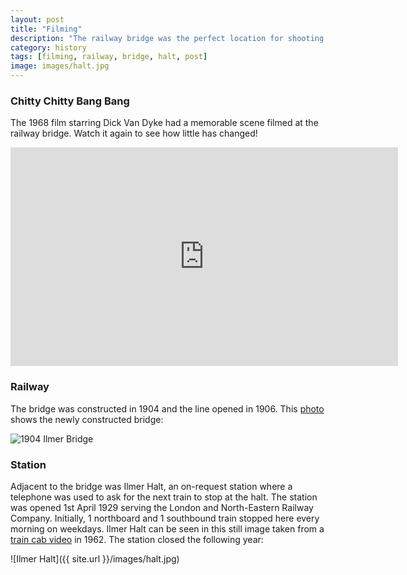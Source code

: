 ```yaml
---
layout: post
title: "Filming"
description: "The railway bridge was the perfect location for shooting a scene in Chitty Chitty Bang Bang."
category: history
tags: [filming, railway, bridge, halt, post]
image: images/halt.jpg
---
```


### Chitty Chitty Bang Bang

The 1968 film starring Dick Van Dyke had a memorable scene filmed at the railway bridge. Watch it again to see how little has changed!

<iframe width="620" height="350" src="https://www.youtube.com/embed/109uKA3nWog" frameborder="0" allowfullscreen></iframe>

### Railway

The bridge was constructed in 1904 and the line opened in 1906. This [photo](https://www.railwayarchive.org.uk/Lpages/html/L3327.html) shows the newly constructed bridge:

![1904 Ilmer Bridge](https://www.railwayarchive.org.uk/custom/assets/aimages/L3327.jpg)

### Station

Adjacent to the bridge was Ilmer Halt, an on-request station where a telephone was used to ask for the next train to stop at the halt. The station was opened 1st April 1929 serving the London and North-Eastern Railway Company. Initially, 1 northboard and 1 southbound train stopped here every morning on weekdays. Ilmer Halt can be seen in this still image taken from a [train cab video](http://youtu.be/nyWkpteoa84?t=39s) in 1962. The station closed the following year:

![Ilmer Halt]({{ site.url }}/images/halt.jpg)
